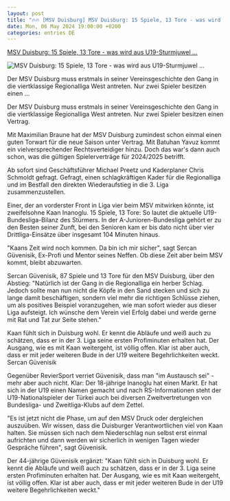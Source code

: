 ```yaml
---
layout: post
title: "🔥🔥 [MSV Duisburg] MSV Duisburg: 15 Spiele, 13 Tore - was wird aus U19-Sturmjuwel ..."
date: Mon, 06 May 2024 19:00:00 +0200
categories: entries DE
---
```

[MSV Duisburg: 15 Spiele, 13 Tore - was wird aus U19-Sturmjuwel ...](https://www.reviersport.de/fussball/3liga/a604730---msv-duisburg-15-spiele-13-tore-was-wird-aus-u19-sturmjuwel-kaan-inanoglu.html)

![MSV Duisburg: 15 Spiele, 13 Tore - was wird aus U19-Sturmjuwel ...](https://www.reviersport.de/include/images/articles/wide/000/604/730.jpeg)

Der MSV Duisburg muss erstmals in seiner Vereinsgeschichte den Gang in die viertklassige Regionalliga West antreten. Nur zwei Spieler besitzen einen ...

Der MSV Duisburg muss erstmals in seiner Vereinsgeschichte den Gang in die viertklassige Regionalliga West antreten. Nur zwei Spieler besitzen einen Vertrag.

Mit Maximilian Braune hat der MSV Duisburg zumindest schon einmal einen guten Torwart für die neue Saison unter Vertrag. Mit Batuhan Yavuz kommt ein vielversprechender Rechtsverteidiger hinzu. Doch das war's dann auch schon, was die gültigen Spielerverträge für 2024/2025 betrifft.

Ab sofort sind Geschäftsführer Michael Preetz und Kaderplaner Chris Schmoldt gefragt. Gefragt, einen schlagkräftigen Kader für die Regionalliga und im Bestfall den direkten Wiederaufstieg in die 3. Liga zusammenzustellen.

Einer, der an vorderster Front in Liga vier beim MSV mitwirken könnte, ist zweifelsohne Kaan Inanoglu. 15 Spiele, 13 Tore: So lautet die aktuelle U19-Bundesliga-Bilanz des Stürmers. In der A-Junioren-Bundesliga gehört er zu den Besten seiner Zunft, bei den Senioren kam er bis dato nicht über vier Drittliga-Einsätze über insgesamt 104 Minuten hinaus.

"Kaans Zeit wird noch kommen. Da bin ich mir sicher", sagt Sercan Güvenisik, Ex-Profi und Mentor seines Neffen. Ob diese Zeit aber beim MSV kommt, bleibt abzuwarten.

Sercan Güvenisik, 87 Spiele und 13 Tore für den MSV Duisburg, über den Abstieg: "Natürlich ist der Gang in die Regionalliga ein herber Schlag. Jedoch sollte man nun nicht die Köpfe in den Sand stecken und sich zu lange damit beschäftigen, sondern viel mehr die richtigen Schlüsse ziehen, um als positives Beispiel voranzugehen, wie man sofort wieder aus dieser Liga aufsteigt. Ich wünsche dem Verein viel Erfolg dabei und werde gerne mit Rat und Tat zur Seite stehen."

Kaan fühlt sich in Duisburg wohl. Er kennt die Abläufe und weiß auch zu schätzen, dass er in der 3. Liga seine ersten Profiminuten erhalten hat. Der Ausgang, wie es mit Kaan weitergeht, ist völlig offen. Klar ist aber auch, dass er mit jeder weiteren Bude in der U19 weitere Begehrlichkeiten weckt. Sercan Güvenisik

Gegenüber RevierSport verriet Güvenisik, dass man "im Austausch sei" - mehr aber auch nicht. Klar: Der 18-jährige Inanoglu hat einen Markt. Er hat sich in der U19 einen Namen gemacht und nach RS-Informationen steht der U19-Nationalspieler der Türkei auch bei diversen Zweitvertretungen von Bundesliga- und Zweitliga-Klubs auf dem Zettel.

"Es ist jetzt nicht die Phase, um auf den MSV Druck oder dergleichen auszuüben. Wir wissen, dass die Duisburger Verantwortlichen viel von Kaan halten. Sie müssen sich nach dem Niederschlag nun selbst erst einmal aufrichten und dann werden wir sicherlich in wenigen Tagen wieder Gespräche führen", sagt Güvenisik.

Der 44-jährige Güvenisik ergänzt: "Kaan fühlt sich in Duisburg wohl. Er kennt die Abläufe und weiß auch zu schätzen, dass er in der 3. Liga seine ersten Profiminuten erhalten hat. Der Ausgang, wie es mit Kaan weitergeht, ist völlig offen. Klar ist aber auch, dass er mit jeder weiteren Bude in der U19 weitere Begehrlichkeiten weckt."

